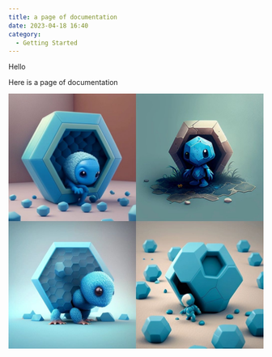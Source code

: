 ```yaml
---
title: a page of documentation
date: 2023-04-18 16:40
category:
  - Getting Started
---
```

H﻿ello

H﻿ere is a page of documentation



![](/assets/images/uploads/midjourney-litte-lost-blue-hexagon.jpg)